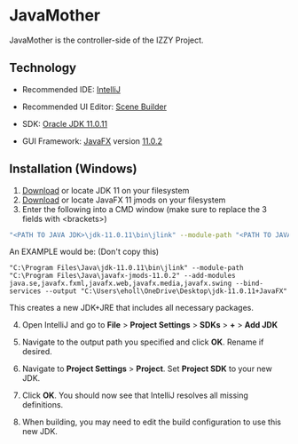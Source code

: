 # JavaMother

JavaMother is the controller-side of the IZZY Project. 

## Technology

* Recommended IDE: [IntelliJ](https://www.jetbrains.com/idea/) 

* Recommended UI Editor: [Scene Builder](https://www.jetbrains.com/help/idea/opening-fxml-files-in-javafx-scene-builder.html)

* SDK: [Oracle JDK 11.0.11](https://www.oracle.com/java/technologies/javase-jdk11-downloads.html)

* GUI Framework: [JavaFX](https://openjfx.io/) version [11.0.2](https://gluonhq.com/products/javafx/)


## Installation (Windows)

1. [Download](https://www.oracle.com/java/technologies/javase-jdk11-downloads.html) or locate JDK 11 on your filesystem
2. [Download](https://gluonhq.com/products/javafx/) or locate JavaFX 11 jmods on your filesystem
3. Enter the following into a CMD window (make sure to replace the 3 fields with \<brackets\>) 
```bash
"<PATH TO JAVA JDK>\jdk-11.0.11\bin\jlink" --module-path "<PATH TO JAVAFX JMODS>\javafx-jmods-11.0.2" --add-modules java.se,javafx.fxml,javafx.web,javafx.media,javafx.swing --bind-services --output "<NEW JDK OUTPUT LOCATION>"
```

An EXAMPLE would be: (Don't copy this)

`"C:\Program Files\Java\jdk-11.0.11\bin\jlink" --module-path "C:\Program Files\Java\javafx-jmods-11.0.2" --add-modules java.se,javafx.fxml,javafx.web,javafx.media,javafx.swing --bind-services --output "C:\Users\eholl\OneDrive\Desktop\jdk-11.0.11+JavaFX"`

This creates a new JDK+JRE that includes all necessary packages.

4. Open IntelliJ and go to **File** > **Project Settings** > **SDKs** > **+** > **Add JDK**
5. Navigate to the output path you specified and click **OK**. Rename if desired.
6. Navigate to **Project Settings** > **Project**. Set **Project SDK** to your new JDK.
7. Click **OK**. You should now see that IntelliJ resolves all missing definitions.


8. When building, you may need to edit the build configuration to use this new JDK. 
